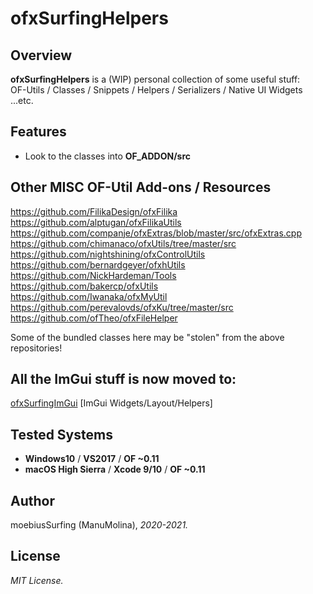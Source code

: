 ofxSurfingHelpers
=============================

## Overview
**ofxSurfingHelpers** is a (WIP) personal collection of some useful stuff:  
OF-Utils / Classes / Snippets / Helpers / Serializers / Native UI Widgets ...etc.

## Features
- Look to the classes into **OF_ADDON/src**

## Other MISC OF-Util Add-ons / Resources
https://github.com/FilikaDesign/ofxFilika   
https://github.com/alptugan/ofxFilikaUtils  
https://github.com/companje/ofxExtras/blob/master/src/ofxExtras.cpp  
https://github.com/chimanaco/ofxUtils/tree/master/src  
https://github.com/nightshining/ofxControlUtils  
https://github.com/bernardgeyer/ofxhUtils  
https://github.com/NickHardeman/Tools  
https://github.com/bakercp/ofxUtils  
https://github.com/Iwanaka/ofxMyUtil  
https://github.com/perevalovds/ofxKu/tree/master/src  
https://github.com/ofTheo/ofxFileHelper  

Some of the bundled classes here may be "stolen" from the above repositories!

## All the ImGui stuff is now moved to:  
[ofxSurfingImGui](https://github.com/moebiussurfing/ofxSurfingImGui) [ImGui Widgets/Layout/Helpers]  

## Tested Systems
- **Windows10** / **VS2017** / **OF ~0.11**
- **macOS High Sierra** / **Xcode 9/10** / **OF ~0.11**

## Author
moebiusSurfing (ManuMolina), _2020-2021._ 

## License
*MIT License.*
